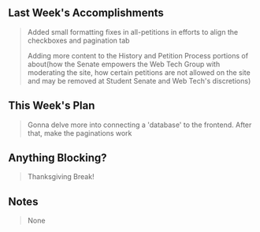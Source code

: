 ## Last Week's Accomplishments
> Added small formatting fixes in all-petitions in efforts to align the checkboxes and pagination tab
>
> Adding more content to the History and Petition Process portions of about(how the Senate empowers the Web Tech Group with moderating the site, how certain petitions are not allowed on the site and may be removed at Student Senate and Web Tech's discretions)

## This Week's Plan
> Gonna delve more into connecting a 'database' to the frontend. After that, make the paginations work

## Anything Blocking?
> Thanksgiving Break!

## Notes 
> None